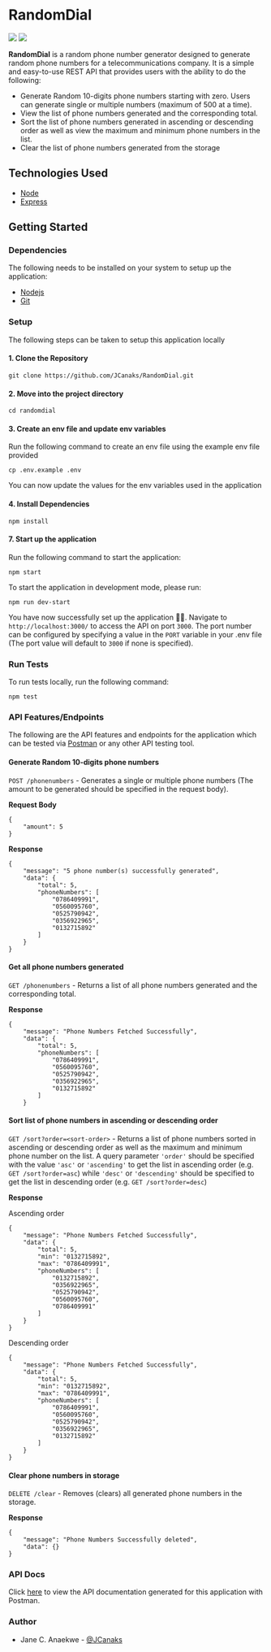 # RandomDial
<a href="https://codeclimate.com/github/JCanaks/RandomDial/maintainability"><img src="https://api.codeclimate.com/v1/badges/51daf9c46b1d97a6b75f/maintainability" /></a>
<a href="https://codeclimate.com/github/JCanaks/RandomDial/test_coverage"><img src="https://api.codeclimate.com/v1/badges/51daf9c46b1d97a6b75f/test_coverage" /></a>

**RandomDial** is a random phone number generator designed to generate random phone numbers for a telecommunications company. It is a simple and easy-to-use REST API that provides users with the ability to do the following:

- Generate Random 10-digits phone numbers starting with zero. Users can generate single or multiple numbers (maximum of 500 at a time).
- View the list of phone numbers generated and the corresponding total.
- Sort the list of phone numbers generated in ascending or descending order as well as view the maximum and minimum phone numbers in the list.
- Clear the list of phone numbers generated from the storage

## Technologies Used
- [Node](https://nodejs.org/)
- [Express](https://expressjs.com/)

## Getting Started
### Dependencies
The following needs to be installed on your system to setup up the application:
- [Nodejs](https://nodejs.org/en/download/current/)
- [Git](https://git-scm.com/downloads)
### Setup
The following steps can be taken to setup this application locally
#### 1. Clone the Repository
```
git clone https://github.com/JCanaks/RandomDial.git
```
#### 2. Move into the project directory
```
cd randomdial
```
#### 3. Create an env file and update env variables
Run the following command to create an env file using the example env file provided 
```
cp .env.example .env
```
You can now update the values for the env variables used in the application
#### 4. Install Dependencies 
```
npm install 
```

#### 7. Start up the application
Run the following command to start the application:
```
npm start
```
To start the application in development mode, please run: 
```
npm run dev-start
``` 
You have now successfully set up the application :tada::tada:. Navigate to `http://localhost:3000/` to access the API on port `3000`. The port number can be configured by specifying a value in the `PORT` variable in your .env file (The port value will default to `3000` if none is specified).

### Run Tests
To run tests locally, run the following command:
```
npm test
```
### API Features/Endpoints
The following are the API features and endpoints for the application which can be tested via [Postman](https://www.getpostman.com/) or any other API testing tool. 
#### Generate Random 10-digits phone numbers
`POST /phonenumbers` - Generates a single or multiple phone numbers (The amount to be generated should be specified in the request body).

**Request Body**
```
{
	"amount": 5
}
```
**Response**
```
{
    "message": "5 phone number(s) successfully generated",
    "data": {
        "total": 5,
        "phoneNumbers": [
            "0786409991",
            "0560095760",
            "0525790942",
            "0356922965",
            "0132715892"
        ]
    }
}
```
#### Get all phone numbers generated
`GET /phonenumbers` - Returns a list of all phone numbers generated and the corresponding total.

**Response**
```
{
    "message": "Phone Numbers Fetched Successfully",
    "data": {
        "total": 5,
        "phoneNumbers": [
            "0786409991",
            "0560095760",
            "0525790942",
            "0356922965",
            "0132715892"
        ]
    }

```

#### Sort list of phone numbers in ascending or descending order
`GET /sort?order=<sort-order>` - Returns a list of phone numbers sorted in ascending or descending order as well as the maximum and minimum phone number on the list. A query parameter `'order'` should be specified with the value `'asc'` or `'ascending'` to get the list in ascending order (e.g. `GET /sort?order=asc`) while `'desc'` or `'descending'` should be specified  to get the list in descending order (e.g. `GET /sort?order=desc`)

**Response**

Ascending order
```
{
    "message": "Phone Numbers Fetched Successfully",
    "data": {
        "total": 5,
        "min": "0132715892",
        "max": "0786409991",
        "phoneNumbers": [
            "0132715892",
            "0356922965",
            "0525790942",
            "0560095760",
            "0786409991"
        ]
    }
}
```
Descending order
```
{
    "message": "Phone Numbers Fetched Successfully",
    "data": {
        "total": 5,
        "min": "0132715892",
        "max": "0786409991",
        "phoneNumbers": [
            "0786409991",
            "0560095760",
            "0525790942",
            "0356922965",
            "0132715892"
        ]
    }
}
```
#### Clear phone numbers in storage
`DELETE /clear` - Removes (clears) all generated phone numbers in the storage.

**Response**
```
{
    "message": "Phone Numbers Successfully deleted",
    "data": {}
}
```


### API Docs
Click [here]() to view the API documentation generated for this application with Postman.

### Author
- Jane C. Anaekwe - [@JCanaks](https://github.com/JCanaks)